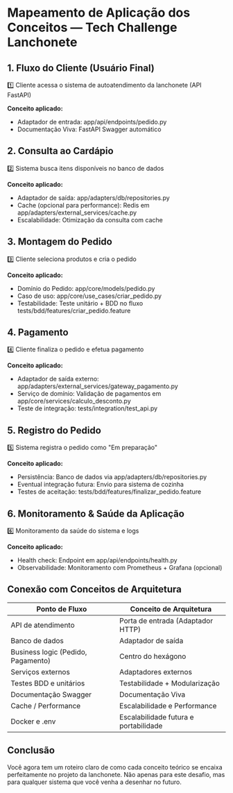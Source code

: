 
# Mapeamento de Aplicação dos Conceitos — Tech Challenge Lanchonete

## 1. Fluxo do Cliente (Usuário Final)

1️⃣ Cliente acessa o sistema de autoatendimento da lanchonete (API FastAPI)

**Conceito aplicado:**
- Adaptador de entrada: app/api/endpoints/pedido.py
- Documentação Viva: FastAPI Swagger automático

## 2. Consulta ao Cardápio

2️⃣ Sistema busca itens disponíveis no banco de dados

**Conceito aplicado:**
- Adaptador de saída: app/adapters/db/repositories.py
- Cache (opcional para performance): Redis em app/adapters/external_services/cache.py
- Escalabilidade: Otimização da consulta com cache

## 3. Montagem do Pedido

3️⃣ Cliente seleciona produtos e cria o pedido

**Conceito aplicado:**
- Domínio do Pedido: app/core/models/pedido.py
- Caso de uso: app/core/use_cases/criar_pedido.py
- Testabilidade: Teste unitário + BDD no fluxo tests/bdd/features/criar_pedido.feature

## 4. Pagamento

4️⃣ Cliente finaliza o pedido e efetua pagamento

**Conceito aplicado:**
- Adaptador de saída externo: app/adapters/external_services/gateway_pagamento.py
- Serviço de domínio: Validação de pagamentos em app/core/services/calculo_desconto.py
- Teste de integração: tests/integration/test_api.py

## 5. Registro do Pedido

5️⃣ Sistema registra o pedido como "Em preparação"

**Conceito aplicado:**
- Persistência: Banco de dados via app/adapters/db/repositories.py
- Eventual integração futura: Envio para sistema de cozinha
- Testes de aceitação: tests/bdd/features/finalizar_pedido.feature

## 6. Monitoramento & Saúde da Aplicação

6️⃣ Monitoramento da saúde do sistema e logs

**Conceito aplicado:**
- Health check: Endpoint em app/api/endpoints/health.py
- Observabilidade: Monitoramento com Prometheus + Grafana (opcional)

## Conexão com Conceitos de Arquitetura

| Ponto de Fluxo | Conceito de Arquitetura |
|----------------|--------------------------|
| API de atendimento | Porta de entrada (Adaptador HTTP) |
| Banco de dados | Adaptador de saída |
| Business logic (Pedido, Pagamento) | Centro do hexágono |
| Serviços externos | Adaptadores externos |
| Testes BDD e unitários | Testabilidade + Modularização |
| Documentação Swagger | Documentação Viva |
| Cache / Performance | Escalabilidade e Performance |
| Docker e .env | Escalabilidade futura e portabilidade |

## Conclusão

Você agora tem um roteiro claro de como cada conceito teórico se encaixa perfeitamente no projeto da lanchonete. Não apenas para este desafio, mas para qualquer sistema que você venha a desenhar no futuro.
